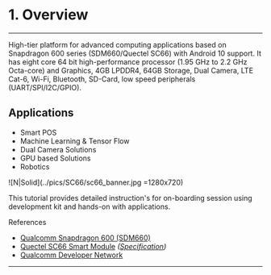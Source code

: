 

# 1. Overview

------------

High-tier platform for advanced computing applications based on Snapdragon 600 series (SDM660/Quectel SC66) with Android 10 support. It has eight core 64 bit high-performance processor (1.95 GHz to 2.2 GHz Octa-core) and Graphics, 4GB LPDDR4, 64GB Storage, Dual Camera, LTE Cat-6, Wi-Fi, Bluetooth, SD-Card, low speed peripherals (UART/SPI/I2C/GPIO).

## Applications

- Smart POS
- Machine Learning & Tensor Flow
- Dual Camera Solutions
- GPU based Solutions
- Robotics

![N|Solid](../pics/SC66/sc66_banner.jpg =1280x720)

  This tutorial provides detailed instruction's for on-boarding session using development kit and hands-on with applications.

References
-   <a href="https://www.qualcomm.com/products/snapdragon-660-mobile-platform" target="_blank">Qualcomm Snapdragon 600 (SDM660)</a>
-   <a href="https://www.quectel.com/product/lte-sc66-e-332-smart-module/" target="_blank">Quectel SC66 Smart Module</a>  _(<a href="https://www.quectel.com/wp-content/uploads/pdfupload/Quectel_SC66_Series_Smart_Module_Specification_V1.2.pdf" target="_blank">Specification</a>)_
-   <a href="https://developer.qualcomm.com/hardware/snapdragon-660-startup-kit" target="_blank">Qualcomm Developer Network</a>

------------
